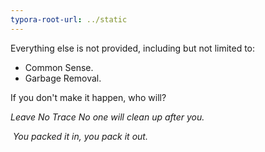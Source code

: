 ```yaml
---
typora-root-url: ../static
---
```


Everything else is not provided,  including but not limited to:

- Common Sense.
- Garbage Removal.


If you don't make it happen, who will?





*Leave No Trace*				*No one will clean up after you.*				

​						*You packed it in, you pack it out.*

